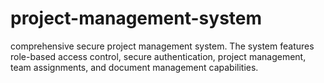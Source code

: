 # project-management-system
comprehensive secure project management system. The system features role-based access control, secure authentication, project management, team assignments, and document management capabilities.
